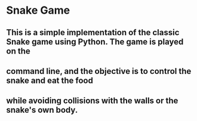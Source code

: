 # Snake Game

## This is a simple implementation of the classic Snake game using Python. The game is played on the 
## command line, and the objective is to control the snake and eat the food 
## while avoiding collisions with the walls or the snake's own body.

